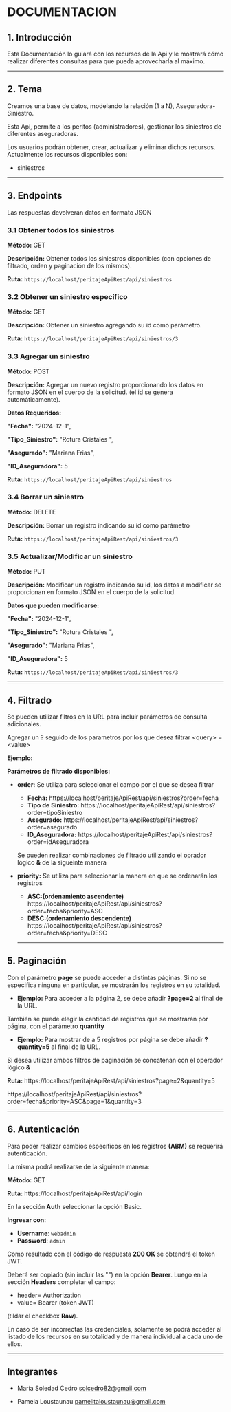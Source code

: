 # DOCUMENTACION 
## 1. Introducción
  Esta Documentación lo guiará con los recursos de la Api y le mostrará cómo realizar diferentes consultas para que pueda aprovecharla al máximo.

  ----

## 2. Tema
  Creamos una base de datos, modelando la relación (1 a N), Aseguradora-Siniestro.
  
  Esta Api, permite a los peritos (administradores), gestionar los siniestros de diferentes aseguradoras. 
  
  Los usuarios podrán obtener, crear,         actualizar y eliminar     dichos recursos.
  Actualmente los recursos disponibles son:
  
- siniestros

----
    
## 3. Endpoints
Las respuestas devolverán datos en formato JSON
  ### 3.1 Obtener todos los siniestros
  **Método:** GET
  
  **Descripción:** Obtener todos los siniestros disponibles (con opciones de filtrado, orden y paginación de los mismos).
  
  **Ruta:**   `https://localhost/peritajeApiRest/api/siniestros`
  
### 3.2 Obtener un siniestro específico
  **Método:** GET
  
  **Descripción:** Obtener un siniestro agregando su id como parámetro.
  
  **Ruta:** `https://localhost/peritajeApiRest/api/siniestros/3`

### 3.3 Agregar un siniestro
  **Método:** POST
  
  **Descripción:** Agregar un nuevo registro proporcionando los datos en formato JSON en el cuerpo de la solicitud.
  (el id se genera automáticamente).
  
  **Datos Requeridos:**

  **"Fecha":** "2024-12-1",
  
  **"Tipo_Siniestro":** "Rotura Cristales ",
  
  **"Asegurado":** "Mariana Frias",
  
  **"ID_Aseguradora":** 5



   **Ruta:**   `https://localhost/peritajeApiRest/api/siniestros`



### 3.4 Borrar un siniestro
  **Método:** DELETE
  
  **Descripción:** Borrar un registro indicando su id como parámetro
  
  **Ruta:** `https://localhost/peritajeApiRest/api/siniestros/3`

### 3.5 Actualizar/Modificar un siniestro
  **Método:** PUT
  
  **Descripción:** Modificar un registro indicando su id, los datos a modificar se proporcionan en formato JSON en el cuerpo de la solicitud.
  
  **Datos que pueden modificarse:**
  
  **"Fecha":** "2024-12-1",
  
  **"Tipo_Siniestro":** "Rotura Cristales ",
  
  **"Asegurado":** "Mariana Frias",
  
  **"ID_Aseguradora":** 5


 **Ruta:** `https://localhost/peritajeApiRest/api/siniestros/3`

  ----

## 4. Filtrado
Se pueden utilizar filtros en la URL para incluir parámetros de consulta adicionales.

Agregar un ? seguido de los parametros por los que desea filtrar \<query> = \<value>

**Ejemplo:**

**Parámetros de filtrado disponibles:**

- **order:** Se utiliza para seleccionar el campo por el que se desea filtrar 
  - **Fecha:** https://localhost/peritajeApiRest/api/siniestros?order=fecha
  - **Tipo de Siniestro:** https://localhost/peritajeApiRest/api/siniestros?order=tipoSiniestro
  - **Asegurado:** https://localhost/peritajeApiRest/api/siniestros?order=asegurado
  - **ID_Aseguradora:** https://localhost/peritajeApiRest/api/siniestros?order=idAseguradora
    
  Se pueden realizar combinaciones de filtrado utilizando el oprador lógico **&** de la sigueinte manera
- **priority:** Se utiliza para seleccionar la manera en que se ordenarán los registros
    - **ASC:(ordenamiento ascendente)** https://localhost/peritajeApiRest/api/siniestros?order=fecha&priority=ASC
    - **DESC:(ordenamiento descendente)** https://localhost/peritajeApiRest/api/siniestros?order=fecha&priority=DESC
        
   

  ----
## 5. Paginación

Con el parámetro **page** se puede acceder a distintas páginas. Si no se especifica ninguna en particular, se mostrarán los registros en su totalidad.

 - **Ejemplo:** Para acceder a la página 2, se debe añadir **?page=2** al final de la URL.


También se puede elegir la cantidad de registros que se mostrarán por página, con el parámetro **quantity**

 - **Ejemplo:** Para mostrar de a 5 registros por página se debe añadir **?quantity=5** al final de la URL.

Si desea utilizar ambos filtros de paginación se concatenan con el operador lógico **&**

**Ruta:**  https://localhost/peritajeApiRest/api/siniestros?page=2&quantity=5

https://localhost/peritajeApiRest/api/siniestros?order=fecha&priority=ASC&page=1&quantity=3

---- 
## 6. Autenticación

Para poder realizar cambios específicos en los registros **(ABM)** se requerirá autenticación.

La misma podrá realizarse de la siguiente manera:

 **Método:** GET
  
  **Ruta:** https://localhost/peritajeApiRest/api/login

  En la sección **Auth** seleccionar la opción Basic.

  **Ingresar con:**

  - **Username**: `webadmin`  
  - **Password**: `admin`  

Como resultado con el código de respuesta **200 OK** se obtendrá el token JWT.

Deberá ser copiado (sin incluir las "") en la opción **Bearer**.
Luego en la sección **Headers**  completar el campo: 

  - header= Authorization
  - value= Bearer (token JWT)

(tildar el checkbox **Raw**).

En caso de ser incorrectas las credenciales, solamente se podrá acceder al listado de los recursos en su totalidad y de manera individual a cada uno de ellos.

----


## Integrantes

- María Soledad Cedro  solcedro82@gmail.com

- Pamela Loustaunau  pamelitaloustaunau@gmail.com




